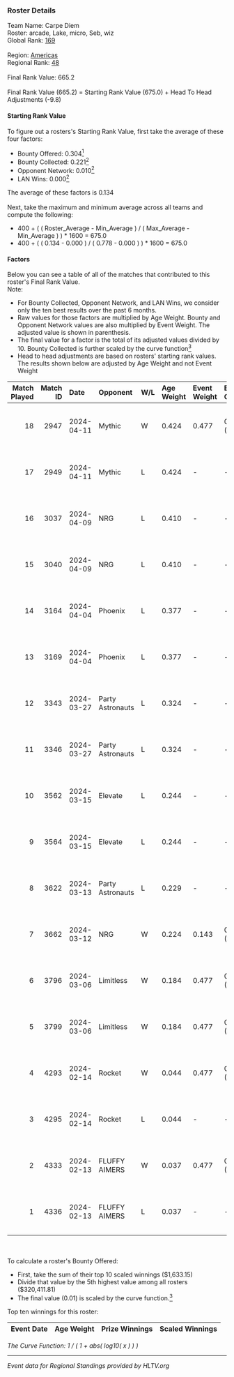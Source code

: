 ### Roster Details<br />
Team Name: Carpe Diem<br />
Roster: arcade, Lake, micro, Seb, wiz<br />
Global Rank: [169](../standings_global.md)<br />
<br />
Region: [Americas]( ../standings_americas.md)<br />
Regional Rank: [48]( ../standings_americas.md)<br />
<br />
Final Rank Value:  665.2<br />
<br />
Final Rank Value (665.2) = Starting Rank Value (675.0) + Head To Head Adjustments (-9.8)<br />

#### Starting Rank Value<br />
To figure out a rosters's Starting Rank Value, first take the average of these four factors:<br />
- Bounty Offered: 0.304[<sup>1</sup>](#table2)
- Bounty Collected: 0.221[<sup>2</sup>](#table1)
- Opponent Network: 0.010[<sup>2</sup>](#table1)
- LAN Wins: 0.000[<sup>2</sup>](#table1)

The average of these factors is 0.134<br />
<br />
Next, take the maximum and minimum average across all teams and compute the following:<br />
- 400 + ( ( Roster_Average - Min_Average ) / ( Max_Average - Min_Average ) ) * 1600 = 675.0
- 400 + ( ( 0.134 - 0.000 ) / ( 0.778 - 0.000 ) ) * 1600 = 675.0


#### Factors<br />
Below you can see a table of all of the matches that contributed to this roster's Final Rank Value.<br />
Note:<br />

- For Bounty Collected, Opponent Network, and LAN Wins, we consider only the ten best results over the past 6 months.
- Raw values for those factors are multiplied by Age Weight. Bounty and Opponent Network values are also multiplied by Event Weight. The adjusted value is shown in parenthesis.
- The final value for a factor is the total of its adjusted values divided by 10. Bounty Collected is further scaled by the curve function[<sup>3</sup>](#curveFunction)
- Head to head adjustments are based on rosters' starting rank values. The results shown below are adjusted by Age Weight and not Event Weight
<span id="table1"></span><br />


| Match Played | Match ID | Date       | Opponent         | W/L | Age Weight | Event Weight | Bounty Collected | Opponent Network | LAN Wins  | H2H Adj. | Roster                        |
| -: | -: | :- | :- | :- | :- | :- | :- | :- | :- | -: | :- |
|           18 |     2947 | 2024-04-11 | Mythic           | W   | 0.424      | 0.477        | 0.010 (0.002)    | 0.285 (0.058)    | 0 (0.000) |     8.81 | arcade, Lake, micro, Seb, wiz |
|           17 |     2949 | 2024-04-11 | Mythic           | L   | 0.424      | -            | -                | -                | -         |    -4.60 | arcade, Lake, micro, Seb, wiz |
|           16 |     3037 | 2024-04-09 | NRG              | L   | 0.410      | -            | -                | -                | -         |    -3.27 | arcade, Lake, micro, Seb, wiz |
|           15 |     3040 | 2024-04-09 | NRG              | L   | 0.410      | -            | -                | -                | -         |    -3.36 | arcade, Lake, micro, Seb, wiz |
|           14 |     3164 | 2024-04-04 | Phoenix          | L   | 0.377      | -            | -                | -                | -         |    -4.83 | arcade, Lake, micro, Seb, wiz |
|           13 |     3169 | 2024-04-04 | Phoenix          | L   | 0.377      | -            | -                | -                | -         |    -4.98 | arcade, Lake, micro, Seb, wiz |
|           12 |     3343 | 2024-03-27 | Party Astronauts | L   | 0.324      | -            | -                | -                | -         |    -2.00 | arcade, Lake, micro, Seb, wiz |
|           11 |     3346 | 2024-03-27 | Party Astronauts | L   | 0.324      | -            | -                | -                | -         |    -2.03 | arcade, Lake, micro, Seb, wiz |
|           10 |     3562 | 2024-03-15 | Elevate          | L   | 0.244      | -            | -                | -                | -         |    -1.13 | arcade, Lake, micro, Seb, wiz |
|            9 |     3564 | 2024-03-15 | Elevate          | L   | 0.244      | -            | -                | -                | -         |    -1.15 | arcade, Lake, micro, Seb, wiz |
|            8 |     3622 | 2024-03-13 | Party Astronauts | L   | 0.229      | -            | -                | -                | -         |    -1.47 | arcade, Lake, micro, Seb, wiz |
|            7 |     3662 | 2024-03-12 | NRG              | W   | 0.224      | 0.143        | 0.020 (0.001)    | 0.502 (0.016)    | 0 (0.000) |     5.08 | arcade, Lake, micro, Seb, wiz |
|            6 |     3796 | 2024-03-06 | Limitless        | W   | 0.184      | 0.477        | 0.001 (0.000)    | 0.159 (0.014)    | 0 (0.000) |     2.71 | arcade, Lake, micro, Seb, wiz |
|            5 |     3799 | 2024-03-06 | Limitless        | W   | 0.184      | 0.477        | 0.001 (0.000)    | 0.159 (0.014)    | 0 (0.000) |     2.75 | arcade, Lake, micro, Seb, wiz |
|            4 |     4293 | 2024-02-14 | Rocket           | W   | 0.044      | 0.477        | 0.000 (0.000)    | 0.006 (0.000)    | 0 (0.000) |     0.36 | arcade, Lake, micro, Seb, wiz |
|            3 |     4295 | 2024-02-14 | Rocket           | L   | 0.044      | -            | -                | -                | -         |    -1.02 | arcade, Lake, micro, Seb, wiz |
|            2 |     4333 | 2024-02-13 | FLUFFY AIMERS    | W   | 0.037      | 0.477        | 0.010 (0.000)    | 0.095 (0.002)    | 0 (0.000) |     0.73 | arcade, Lake, micro, Seb, wiz |
|            1 |     4336 | 2024-02-13 | FLUFFY AIMERS    | L   | 0.037      | -            | -                | -                | -         |    -0.45 | arcade, Lake, micro, Seb, wiz |

<br />
<span id="table2"></span><br />
To calculate a roster's Bounty Offered:<br />

- First, take the sum of their top 10 scaled winnings ($1,633.15)
- Divide that value by the 5th highest value among all rosters ($320,411.81)
- The final value (0.01) is scaled by the curve function.[<sup>3</sup>](#curveFunction)

Top ten winnings for this roster:<br />

| Event Date | Age Weight | Prize Winnings | Scaled Winnings |
| :- | -: | :- | :- |


<span id="curveFunction"></span>_The Curve Function: 1 / ( 1 + abs( log10( x ) ) )_<br />

---
_Event data for Regional Standings provided by HLTV.org_<br />
